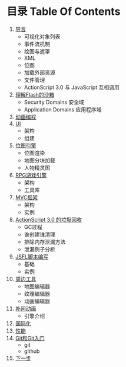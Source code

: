 # 目录 Table Of Contents

1. [导言](1.md)
	- 可视化对象列表
	- 事件流机制
	- 绘图与遮罩
	- XML
	- 位图
	- 加载外部资源
	- 文件管理
	- ActionScript 3.0 与 JavaScript 互相调用
2. [理解Flash的沙箱](2.md)
	- Security Domains 安全域
	- Application Domains 应用程序域
3. [动画编程](3.md)
4. [UI](4.md)
	- 架构
	- 组建
5. [位图引擎](5.md)
	- 位图渲染
	- 地图分块加载
	- 人物精灵图
6. [RPG游戏引擎](6.md)
	- 架构
	- 工具库
7. [MVC框架](7.md)
	- 架构
	- 实例
8. [ActionScript 3.0 的垃圾回收](8.md)
	- GC过程
	- 谁创建谁清理
	- 排除内存泄漏方法
	- 泄漏例子分析
9. [JSFL脚本编写](9.md)
	- 基础
	- 实例
10. [周边工具](10.md)
	- 地图编辑器
	- 纹理编辑器
	- 动画编辑器
11. [补间动画](11.md)
	- 引擎介绍
12. [国际化](12.md)
13. [性能](13.md)
14. [Git和Git入门](14.md)
	- git
	- github
15. [下一步](15.md)